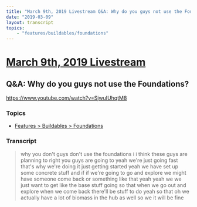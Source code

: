 ```yaml
---
title: "March 9th, 2019 Livestream Q&A: Why do you guys not use the Foundations?"
date: "2019-03-09"
layout: transcript
topics:
    - "features/buildables/foundations"
---
```

# [March 9th, 2019 Livestream](../2019-03-09.md)
## Q&A: Why do you guys not use the Foundations?
https://www.youtube.com/watch?v=SjwuIUhqtM8

### Topics
* [Features > Buildables > Foundations](../topics/features/buildables/foundations.md)

### Transcript

> why you don't guys don't use the foundations i i think these guys are planning to right you guys are going to yeah we're just going fast that's why we're doing it just getting started yeah we have set up some concrete stuff and if if we're going to go and explore we might have someone come back or something like that yeah yeah we we just want to get like the base stuff going so that when we go out and explore when we come back there'll be stuff to do yeah so that oh we actually have a lot of biomass in the hub as well so we it will be fine
